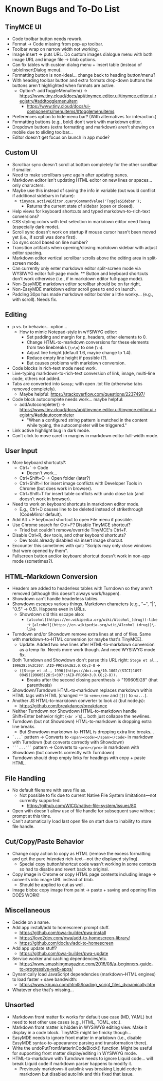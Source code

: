 # Known Bugs and To-Do List

## TinyMCE UI

* Code toolbar button needs rework.
* Format -> Code missing from pop-up toolbar.
* Toolbar wrap on narrow width not working.
* Image insert -> puts URL. Do custom images dialogue menu with both image URL and image file -> blob options.
* Can fix tables with custom dialog menu + insert table (instead of tableInsertDialog menu).
* Formatting button is non-ideal... change back to heading button/menu?
* With heading toolbar button and extra formats drop-down buttons the buttons aren't highlighted when formats are active.
  * Option?: addToggleMenuItem() -> https://www.tiny.cloud/docs/api/tinymce.editor.ui/tinymce.editor.ui.registry/#addtogglemenuitem
    * https://www.tiny.cloud/docs/ui-components/menuitems/#togglemenuitems
* Preferences option to hide menu bar? (With alternatives for interaction.)
* Formatting buttons (e.g., bold) don't work with markdown editor.
* Dropdown buttons (extra formatting and markdown) aren't showing on mobile due to sliding toolbar...
* Editor doesn't get focus on launch in app mode?

## Custom UI

* Scrollbar sync doesn't scroll at bottom completely for the other scrollbar if smaller.
* Need to make scrollbars sync again after updating panes.
* Markdown editor isn't updating HTML editor on new lines or spaces... only characters.
* Maybe use this instead of saving the info in variable (but would conflict if additional sidebars in future):
  * `tinymce.activeEditor.queryCommandValue('ToggleSidebar');`
    * Returns the current state of sidebar (open or closed).
* Help views for keyboard shortcuts and typed markdown-to-rich-text conversions?
* CSS styling colors with text selection in markdown editor need fixing (especially dark mode).
* Scroll sync doesn't work on startup if mouse cursor hasn't been moved yet (i.e., if scroll was done first).
* Do sync scroll based on line number?
* Transition artifacts when opening/closing markdown sidebar with adjust editor spacing.
* Markdown editor vertical scrollbar scrolls above the editing area in split-screen mode.
* Can currently only enter markdown editor split-screen mode via WYSIWYG editor full-page mode.
** Button and keyboard shortcuts don't work otherwise (i.e., if in markdown editor full-page mode).
* Non-EasyMDE markdown editor scrollbar should be on far right.
* Non-EasyMDE markdown editor scroll goes to end on launch.
* Padding 30px has made markdown editor border a little wonky... (e.g., with scroll). Needs fix.

## Editing

* p vs. br behavior... option...
  * How to mimic Notepad-style in wYSIWYG editor:
    * Set padding and margin for p, headers, other elements to 0.
    * Change HTML-to-markdown conversions for these elements from two linebreaks (`\n\n`) to one (`\n`).
    * Adjust line height (default 1.6, maybe change to 1.4).
    * Reduce empty line height if possible (?).
    * But causes problems with markdown conversion.
* Code blocks in rich-text mode need work.
* Live-typing markdown-to-rich-text conversion of link, image, multi-line code, others not added.
* Tabs are converted into `&emsp;` with open .txt file (otherwise tabs removed completely).
  * Maybe helpful: https://stackoverflow.com/questions/2237497/
* Code block autocomplete needs work... maybe helpful:
  * addAutocompleter() -> https://www.tiny.cloud/docs/api/tinymce.editor.ui/tinymce.editor.ui.registry/#addautocompleter
    * "When a configured string pattern is matched in the content while typing, the autocompleter will be triggered."
* Link active highlight bug in dark mode.
* Can't click to move caret in margins in markdown editor full-width mode.

## User Input

* More keyboard shortcuts?:
  * Ctrl+` -> Code
    * Doesn't work...
  * Ctrl+Shift+O -> Open folder (later?)
  * Ctrl+Shift+I for insert image conflicts with Developer Tools in Chrome (but does work in browser).
  * Ctrl+Shift+T for insert table conflicts with undo close tab (and doesn't work in browser).
* Need to work on keyboard shortcuts in markdown editor mode.
  * E.g., Ctrl+D causes line to be deleted instead of strikethrough (CodeMirror default).
* Add Alt + F keyboard shortcut to open File menu if possible.
* Use Chrome search for Ctrl+F? Disable TinyMCE shortcut?
  * Tried but couldn't remove/override TinyMCE's Ctrl+F.
* Disable Ctrl+R, dev tools, and other keyboard shortcuts?
  * Dev tools already disabled via insert image shorcut.
* Encounter this sometimes with quit: "Scripts may only close windows that were opened by them".
* Fullscreen button and/or keyboard shortcut doesn't work in non-app mode (sometimes?).

## HTML–Markdown Conversion

* Headers are added to headerless tables with Turndown so they aren't removed (although this doesn't always work/happen).
* Showdown can't handle headerless tables.
* Showdown escapes various things. Markdown characters (e.g., "~", "|", "0.5" -> 0.5). Happens even in URLs.
  * Showdown did this escape also:
    * `[alcohol](https://en.wikipedia.org/wiki/Alcohol_(drug))-like` -> `[alcohol](https://en.wikipedia.org/wiki/Alcohol_(drug))\-like`
* Turndown and/or Showdown remove extra lines at end of files. Same with markdown-to-HTML conversion (or maybe that's TinyMCE).
  * Update: Added two new lines after HTML-to-markdown conversion as a temp fix. Needs more work though. And need WYSIWYG mode fix.
* Both Turndown and Showdown don't parse this URL right: `Stege et al., 199628:5%3C307::AID-PROS6%3E3.0.CO;2-8` ->
  * `([Stege et al., 1996](https://doi.org/10.1002/(SICI)1097-0045(199605)28:5<307::AID-PROS6>3.0.CO;2-8)).`
    * Breaks after the second closing parenthesis -> "199605)28" (that parenthesis)
* Showdown/Turndown HTML-to-markdown replaces markdown within HTML tags with HTML (changed `**` to `<em></em>` and `[]()` to `<a...`).
* Another JS HTML-to-markdown converter to look at (but node.js):
  * https://github.com/breakdance/breakdance
* Neither Turndown nor Showdown HTML-to-markdown handle Shift+Enter behavior right (`<br >`'s)... both just collapse the newlines.
* Turndown (but not Showdown) HTML-to-markdown is dropping extra line breaks.
  * But Showdown markdown-to-HTML is dropping extra line breaks...
* ``` `...` ``` pattern -> Converts to `<span><code></span></code>` in markdown with Turndown (but converts correctly with Showdown)
* ` ```...``` ` pattern -> Converts to `<pre></pre>` in markdown with Showdown (but converts correctly with Turndown)
* Turndown should drop empty links for headings with copy + paste HTML.

## File Handling

* No default filename with save file as.
  * Not possible to fix due to current Native File System limitations—not currently supported.
    * https://github.com/WICG/native-file-system/issues/80
* Open with doesn't allow use of file handle for subsequent save without prompt at this time.
* Can't automatically load last open file on start due to inability to store file handle.

## Cut/Copy/Paste Behavior

* Change copy action to copy as HTML (remove the excess formatting and get the pure *intended* rich-text—not the displayed styling).
  * Special copy button/shortcut code wasn't working in some contexts so had to disable and revert back to original.
* Copy image in Chrome or copy HTML page contents including image -> converts into image URL instead of blob.
  * Should be applied to cut as well.
* Image blobs: copy image from paint -> paste + saving and opening files DOES WORK!

## Miscellaneous

* Decide on a name.
* Add app install/add to homescreen prompt stuff.
  * https://github.com/pwa-builder/pwa-install
  * https://love2dev.com/pwa/add-to-homescreen-library/
  * https://github.com/docluv/add-to-homescreen
* Add app update stuff?
  * https://github.com/pwa-builder/pwa-update
* Service worker and caching dependencies/etc.
  * https://www.smashingmagazine.com/2016/08/a-beginners-guide-to-progressive-web-apps/
* Dynamically load JavaScript dependencies (markdown–HTML engines) to load faster + save bandwidth:
  * https://www.kirupa.com/html5/loading_script_files_dynamically.htm
* Whatever else that's missing...

## Unsorted

* Markdown front matter fix works for default use case (MD, YAML) but need to test other use cases (e.g., HTML, TOML, etc.).
* Markdown front matter is hidden in WYSIWYG editing view. Make it display in a code block. TinyMCE might be finicky though...
* EasyMDE needs to ignore front matter in markdown (i.e., disable EasyMDE syntax-to-appearance parsing and transformation there).
* Write the undoPutFrontMatterInCodeBlock() function. Might be useful for supporting front matter display/editing in WYSIWYG mode.
* HTML-to-markdown with Turndown needs to ignore Liquid code... will break Liquid code if markdown parser happens to modify it.
  * Previously markdown-it autolink was breaking Liquid code in markdown but disabled autolink and this fixed that issue.

